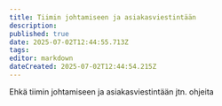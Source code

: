 ```yaml
---
title: Tiimin johtamiseen ja asiakasviestintään
description: 
published: true
date: 2025-07-02T12:44:55.713Z
tags: 
editor: markdown
dateCreated: 2025-07-02T12:44:54.215Z
---
```


Ehkä tiimin johtamiseen ja asiakasviestintään jtn. ohjeita